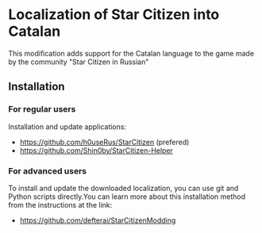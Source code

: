 # Localization of Star Citizen into Catalan

This modification adds support for the Catalan language to the game made by the community "Star Citizen in Russian"


## Installation

### For regular users

Installation and update applications:
* https://github.com/h0useRus/StarCitizen (prefered)
* https://github.com/Shin0by/StarCitizen-Helper

### For advanced users

To install and update the downloaded localization, you can use git and Python scripts directly.You can learn more about this installation method from the instructions at the link: 
* https://github.com/defterai/StarCitizenModding
